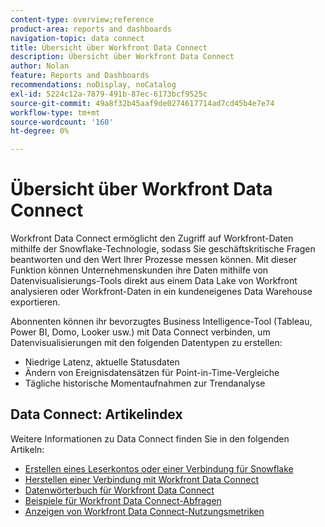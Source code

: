 ```yaml
---
content-type: overview;reference
product-area: reports and dashboards
navigation-topic: data connect
title: Übersicht über Workfront Data Connect
description: Übersicht über Workfront Data Connect
author: Nolan
feature: Reports and Dashboards
recommendations: noDisplay, noCatalog
exl-id: 5224c12a-7879-491b-87ec-6173bcf9525c
source-git-commit: 49a8f32b45aaf9de0274617714ad7cd45b4e7e74
workflow-type: tm+mt
source-wordcount: '160'
ht-degree: 0%

---
```


# Übersicht über Workfront Data Connect

Workfront Data Connect ermöglicht den Zugriff auf Workfront-Daten mithilfe der Snowflake-Technologie, sodass Sie geschäftskritische Fragen beantworten und den Wert Ihrer Prozesse messen können. Mit dieser Funktion können Unternehmenskunden ihre Daten mithilfe von Datenvisualisierungs-Tools direkt aus einem Data Lake von Workfront analysieren oder Workfront-Daten in ein kundeneigenes Data Warehouse exportieren.

Abonnenten können ihr bevorzugtes Business Intelligence-Tool (Tableau, Power BI, Domo, Looker usw.) mit Data Connect verbinden, um Datenvisualisierungen mit den folgenden Datentypen zu erstellen:

* Niedrige Latenz, aktuelle Statusdaten
* Ändern von Ereignisdatensätzen für Point-in-Time-Vergleiche
* Tägliche historische Momentaufnahmen zur Trendanalyse

## Data Connect: Artikelindex

Weitere Informationen zu Data Connect finden Sie in den folgenden Artikeln:

* [Erstellen eines Leserkontos oder einer Verbindung für Snowflake](/help/quicksilver/reports-and-dashboards/data-lake/create-a-reader-account.md)
* [Herstellen einer Verbindung mit Workfront Data Connect](/help/quicksilver/reports-and-dashboards/data-lake/share-data-externally.md)
* [Datenwörterbuch für Workfront Data Connect](/help/quicksilver/reports-and-dashboards/data-lake/data-dictionary.md)
* [Beispiele für Workfront Data Connect-Abfragen](/help/quicksilver/reports-and-dashboards/data-lake/basic-query-examples.md)
* [Anzeigen von Workfront Data Connect-Nutzungsmetriken](/help/quicksilver/reports-and-dashboards/data-lake/view-usage-metrics.md)
